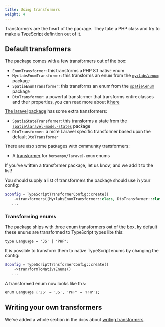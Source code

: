 ```yaml
---
title: Using transformers 
weight: 4
---
```


Transformers are the heart of the package. They take a PHP class and try to make a TypeScript definition out of it.

## Default transformers

The package comes with a few transformers out of the box:

- `EnumTransformer`: this transforms a PHP 8.1 native enum
- `MyclabsEnumTransformer`: this transforms an enum from the [`myclabs\enum`](https://github.com/myclab/enum) package
- `SpatieEnumTransformer`: this transforms an enum from the [`spatie\enum`](https://github.com/spatie/enum) package
- `DtoTransformer`: a powerful transformer that transforms entire classes and their properties, you can read more about
  it [here](/docs/typescript-transformer/v2/dtos/typing-properties)

[The laravel package](/docs/typescript-transformer/v2/laravel/installation-and-setup) has some extra transformers:

- `SpatieStateTransformer`: this transforms a state from
  the [`spatie\laravel-model-states`](https://github.com/spatie/laravel-model-status) package
- `DtoTransformer`: a more Laravel specific transformer based upon the default `DtoTransformer`

There are also some packages with community transformers:

- A [transformer](https://github.com/wt-health/laravel-enum-transformer) for `bensampo/laravel-enum` enums

If you've written a transformer package, let us know, and we add it to the list!

You should supply a list of transformers the package should use in your config:

```php
$config = TypeScriptTransformerConfig::create()
    ->transformers([MyclabsEnumTransformer::class, DtoTransformer::class])
   ...
```

### Transforming enums

The package ships with three enum transformers out of the box, by default these enums are transformed to TypeScript types like this:

```tsx
type Language = 'JS' | 'PHP'; 
```

It is possible to transform them to native TypeScript enums by changing the config:

```php
$config = TypeScriptTransformerConfig::create()
    ->transformToNativeEnums()
   ...
```

A transformed enum now looks like this:

```tsx
enum Language {'JS' = 'JS', 'PHP' = 'PHP'};
```

## Writing your own transformers

We've added a whole section in the docs about [writing transformers](docs/typescript-transformer/v2/transformers/getting-started).
